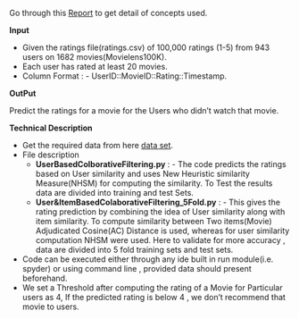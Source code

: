 Go through this [Report](https://docs.google.com/document/d/1_HuEZYfmOBlCWAlKkjJDSJCP7Ccf1UAYeFLHAHG9omo/edit?usp=sharing) to get detail of concepts used.

**Input**
  *   Given the ratings file(ratings.csv) of 100,000 ratings (1-5) from 943 users on 1682 movies(Movielens100K). 
  *   Each user has rated at least 20 movies. 
  *   Column Format : - UserID::MovieID::Rating::Timestamp.

**OutPut**

  Predict the ratings for a movie for the Users who didn’t watch that movie.

**Technical Description**

  *   Get the required data from here [data set](https://grouplens.org/datasets/movielens/100k/).
  *   File description 
      *   **UserBasedColborativeFiltering.py** : - The code predicts the ratings based on User similarity and uses New Heuristic similarity Measure(NHSM) for computing the similarity.  To Test the                               results data are divided into training and test Sets.
      *   **User&ItemBasedColaborativeFiltering_5Fold.py** : - This gives the rating prediction by combining the idea of User similarity along with item similarity. To compute similarity between Two                                          items(Movie) Adjudicated Cosine(AC) Distance  is used, whereas for user similarity computation NHSM were used. Here to validate for more                                        accuracy , data are divided into 5 fold training sets and test sets.
  *   Code can be executed either through any ide built in run module(i.e. spyder) or using command line , provided data should present beforehand.
  *   We set a Threshold after computing the rating of a Movie for Particular users as 4, If the predicted rating is below 4 , we don’t recommend that movie to users.
